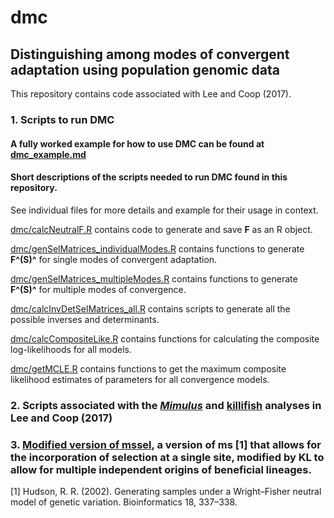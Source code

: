 # dmc
## Distinguishing among modes of convergent adaptation using population genomic data

This repository contains code associated with Lee and Coop (2017).
### 1. Scripts to run DMC
#### A fully worked example for how to use DMC can be found at [dmc_example.md](https://github.com/kristinmlee/dmc/blob/master/dmc_example.md)

#### Short descriptions of the scripts needed to run DMC found in this repository.

See individual files for more details and example for their usage in context.

[dmc/calcNeutralF.R](https://github.com/kristinmlee/dmc/blob/master/calcNeutralF.R) contains code to generate and save **F** as an R object.

[dmc/genSelMatrices_individualModes.R](https://github.com/kristinmlee/dmc/blob/master/genSelMatrices_individualModes.R) contains functions to generate **F^(S)^** for single modes of convergent adaptation.

[dmc/genSelMatrices_multipleModes.R](https://github.com/kristinmlee/dmc/blob/master/genSelMatrices_multipleModes.R) contains functions to generate **F^(S)^** for multiple modes of convergence.

[dmc/calcInvDetSelMatrices_all.R](https://github.com/kristinmlee/dmc/blob/master/calcInvDetSelMatrices_all.R) contains scripts to generate all the possible inverses and determinants.

[dmc/calcCompositeLike.R](https://github.com/kristinmlee/dmc/blob/master/calcCompositeLike.R) contains functions for calculating the composite log-likelihoods for all models.

[dmc/getMCLE.R](https://github.com/kristinmlee/dmc/blob/master/getMCLE.R) contains functions to get the maximum composite likelihood estimates of parameters for all convergence models.

### 2. Scripts associated with the [*Mimulus*](https://github.com/kristinmlee/dmc/blob/mimulusAnalysis) and [killifish](https://github.com/kristinmlee/dmc/blob/killifishAnalysis) analyses in Lee and Coop (2017)

### 3. [Modified version of mssel](https://github.com/kristinmlee/dmc/blob/mssel_modified), a version of ms [1] that allows for the incorporation of selection at a single site, modified by KL to allow for multiple independent origins of beneficial lineages.

[1] Hudson, R. R. (2002). Generating samples under a Wright–Fisher neutral model of genetic variation. Bioinformatics 18, 337–338.

